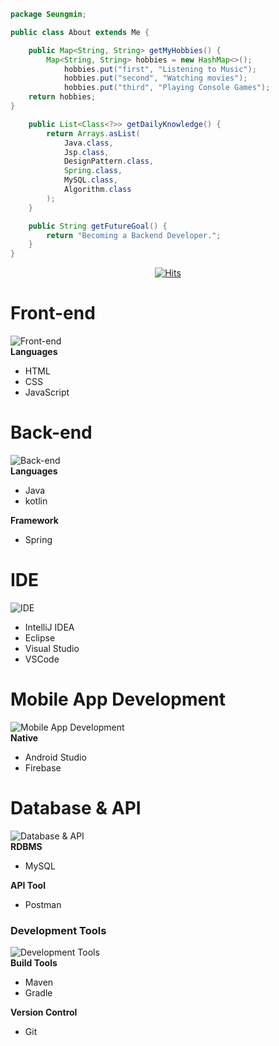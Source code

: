 ```java
package Seungmin;

public class About extends Me {

    public Map<String, String> getMyHobbies() {
        Map<String, String> hobbies = new HashMap<>();
            hobbies.put("first", "Listening to Music");
            hobbies.put("second", "Watching movies");
            hobbies.put("third", "Playing Console Games");
    return hobbies;
}

    public List<Class<?>> getDailyKnowledge() {
        return Arrays.asList(
            Java.class,
            Jsp.class,
            DesignPattern.class,
            Spring.class,
            MySQL.class,
            Algorithm.class
        );
    }

    public String getFutureGoal() {
        return "Becoming a Backend Developer.";
    }
}
```

<div align="center">

[![Hits](https://hits.seeyoufarm.com/api/count/incr/badge.svg?url=https%3A%2F%2Fgithub.com%2F&count_bg=%23FFA500&title_bg=%23545454&icon=github.svg&icon_color=%23E7E7E7&title=Views&edge_flat=false)](https://hits.seeyoufarm.com)</div>

# Front-end
![Front-end](https://skillicons.dev/icons?i=html,css,js)<br>
**Languages**
- HTML
- CSS
- JavaScript

# Back-end
![Back-end](https://skillicons.dev/icons?i=java,kotlin,spring)<br>
**Languages**
- Java
- kotlin
  
**Framework**
- Spring


# IDE
![IDE](https://skillicons.dev/icons?i=idea,eclipse,visualstudio,vscode)<br>
- IntelliJ IDEA
- Eclipse
- Visual Studio
- VSCode


# Mobile App Development
![Mobile App Development](https://skillicons.dev/icons?i=androidstudio,firebase)<br>
**Native**
- Android Studio
- Firebase


# Database & API
![Database & API](https://skillicons.dev/icons?i=mysql,postman)<br>
**RDBMS**
- MySQL

**API Tool**
- Postman


### Development Tools
![Development Tools](https://skillicons.dev/icons?i=maven,gradle,git)<br>
**Build Tools**
- Maven
- Gradle

**Version Control**
- Git
